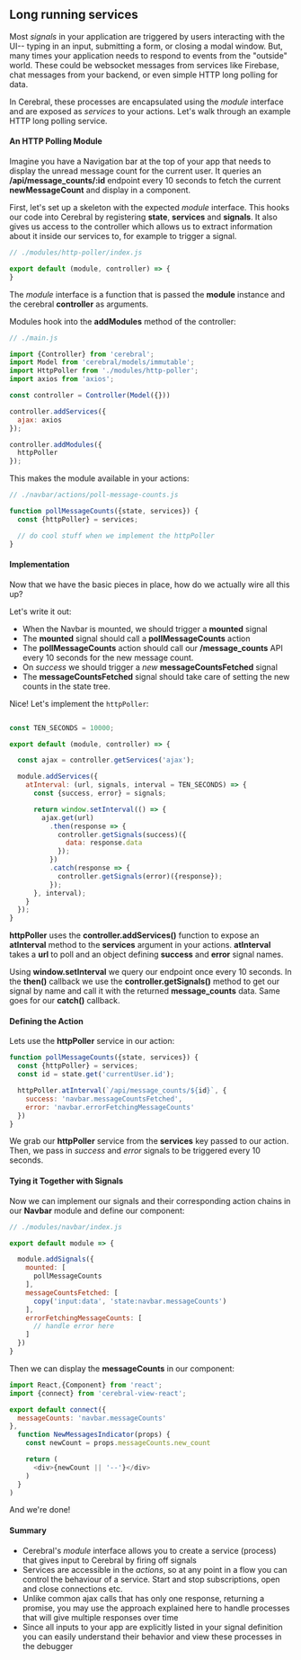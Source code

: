## Long running services

Most *signals* in your application are triggered by users interacting with the UI-- typing in an input, submitting a form, or closing a modal window. But, many times your application needs to respond to events from the "outside" world. These could be websocket messages from services like Firebase, chat messages from your backend, or even simple HTTP long polling for data.

In Cerebral, these processes are encapsulated using the *module* interface and are exposed as *services* to your actions. Let's walk through an example HTTP long polling service.

#### An HTTP Polling Module

Imagine you have a Navigation bar at the top of your app that needs to display the unread message count for the current user. It queries an **/api/message_counts/:id** endpoint every 10 seconds to fetch the current **newMessageCount** and display in a component.

First, let's set up a skeleton with the expected *module* interface. This hooks our code into Cerebral by registering **state**, **services** and **signals**. It also gives us access to the controller which allows us to extract information about it inside our services to, for example to trigger a signal.

```js
// ./modules/http-poller/index.js

export default (module, controller) => {
}
```

The *module* interface is a function that is passed the **module** instance and the cerebral **controller** as arguments.

Modules hook into the **addModules** method of the controller:

```js
// ./main.js

import {Controller} from 'cerebral';
import Model from 'cerebral/models/immutable';
import HttpPoller from './modules/http-poller';
import axios from 'axios';

const controller = Controller(Model({}))

controller.addServices({
  ajax: axios
});

controller.addModules({
  httpPoller
});
```

This makes the module available in your actions:

```js
// ./navbar/actions/poll-message-counts.js

function pollMessageCounts({state, services}) {
  const {httpPoller} = services;

  // do cool stuff when we implement the httpPoller
}
```

#### Implementation

Now that we have the basic pieces in place, how do we actually wire all this up?

Let's write it out:

- When the Navbar is mounted, we should trigger a **mounted** signal
- The **mounted** signal should call a **pollMessageCounts** action
- The **pollMessageCounts** action should call our **/message_counts** API every 10 seconds for the new message count.
- On *success* we should trigger a *new* **messageCountsFetched** signal
- The **messageCountsFetched** signal should take care of setting the new counts in the state tree.

Nice! Let's implement the `httpPoller`:

```js

const TEN_SECONDS = 10000;

export default (module, controller) => {

  const ajax = controller.getServices('ajax');

  module.addServices({
    atInterval: (url, signals, interval = TEN_SECONDS) => {
      const {success, error} = signals;

      return window.setInterval(() => {
        ajax.get(url)
          .then(response => {
            controller.getSignals(success)({
              data: response.data
            });
          })
          .catch(response => {
            controller.getSignals(error)({response});
          });
      }, interval);
    }
  });
}

```
**httpPoller** uses the **controller.addServices()** function to expose an **atInterval** method to the **services** argument in your actions. **atInterval** takes a **url** to poll and an object defining **success** and **error** signal names.

Using **window.setInterval** we query our endpoint once every 10 seconds. In the **then()** callback we use the **controller.getSignals()** method to get our signal by name and call it with the returned **message_counts** data. Same goes for our **catch()** callback.

#### Defining the Action

Lets use the **httpPoller** service in our action:

```js
function pollMessageCounts({state, services}) {
  const {httpPoller} = services;
  const id = state.get('currentUser.id');

  httpPoller.atInterval(`/api/message_counts/${id}`, {
    success: 'navbar.messageCountsFetched',
    error: 'navbar.errorFetchingMessageCounts'
  })
}
```

We grab our **httpPoller** service from the **services** key passed to our action. Then, we pass in *success* and *error* signals to be triggered every 10 seconds.

#### Tying it Together with Signals

Now we can implement our signals and their corresponding action chains in our **Navbar** module and define our component:

```js
// ./modules/navbar/index.js

export default module => {

  module.addSignals({
    mounted: [
      pollMessageCounts
    ],
    messageCountsFetched: [
      copy('input:data', 'state:navbar.messageCounts')
    ],
    errorFetchingMessageCounts: [
      // handle error here
    ]
  })
}
```

Then we can display the **messageCounts** in our component:

```js
import React,{Component} from 'react';
import {connect} from 'cerebral-view-react';

export default connect({
  messageCounts: 'navbar.messageCounts'
},
  function NewMessagesIndicator(props) {
    const newCount = props.messageCounts.new_count

    return (
      <div>{newCount || '--'}</div>
    )
  }
)
```

And we're done!

#### Summary

- Cerebral's *module* interface allows you to create a service (process) that gives input to Cerebral by firing off signals
- Services are accessible in the *actions*, so at any point in a flow you can control the behaviour of a service. Start and stop subscriptions, open and close connections etc.
- Unlike common ajax calls that has only one response, returning a promise, you may use the approach explained here to handle processes that will give multiple responses over time
- Since all inputs to your app are explicitly listed in your signal definition you can easily understand their behavior and view these processes in the debugger
